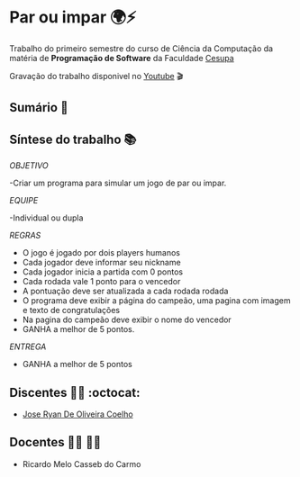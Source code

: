 # Par ou impar 🌍:zap:

Trabalho do primeiro semestre do curso de Ciência da Computação da matéria de **Programação de Software** da Faculdade [Cesupa](cesupa.br)

Gravação do trabalho disponivel no [Youtube]( ) :clapper:


## Sumário :open_book:


## Síntese do trabalho :books:

*OBJETIVO*

-Criar um programa para simular um jogo de par ou impar.

*EQUIPE*

-Individual ou dupla

*REGRAS*

- O jogo é jogado por dois players humanos
- Cada jogador deve informar seu nickname
- Cada jogador inicia a partida com 0 pontos
- Cada rodada vale 1 ponto para o vencedor
- A pontuação deve ser atualizada a cada rodada rodada
- O programa deve exibir a página do campeão, uma pagina com imagem e texto de congratulações
- Na pagina do campeão deve exibir o nome do vencedor
- GANHA a melhor de 5 pontos.

*ENTREGA*

- GANHA a melhor de 5 pontos


## Discentes :man_technologist: :octocat:

- [Jose Ryan De Oliveira Coelho](https://github.com/ryanolivrdev)


## Docentes :man_teacher: :woman_teacher:

- Ricardo Melo Casseb do Carmo
